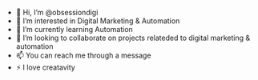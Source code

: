 - 👋 Hi, I’m @obsessiondigi
- 👀 I’m interested in Digital Marketing & Automation
- 🌱 I’m currently learning Automation
- 💞️ I’m looking to collaborate on projects relateded to digital marketing & automation
- 📫 You can reach me through a message
- ⚡ I love creatavity 

<!---
obsessiondigi/obsessiondigi is a ✨ special ✨ repository because its `README.md` (this file) appears on your GitHub profile.
You can click the Preview link to take a look at your changes.
--->
